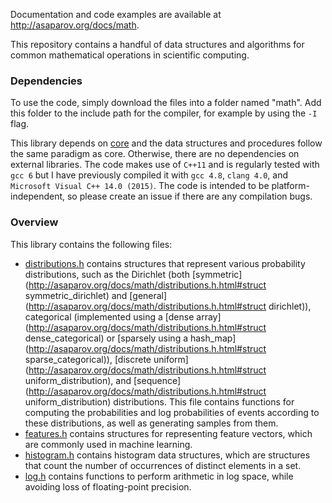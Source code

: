 Documentation and code examples are available at <http://asaparov.org/docs/math>.

This repository contains a handful of data structures and algorithms for common mathematical operations in scientific computing.

### Dependencies

To use the code, simply download the files into a folder named "math". Add this folder to the include path for the compiler, for example by using the `-I` flag.

This library depends on [core](https://github.com/asaparov/core) and the data structures and procedures follow the same paradigm as core. Otherwise, there are no dependencies on external libraries. The code makes use of `C++11` and is regularly tested with `gcc 6` but I have previously compiled it with `gcc 4.8`, `clang 4.0`, and `Microsoft Visual C++ 14.0 (2015)`. The code is intended to be platform-independent, so please create an issue if there are any compilation bugs.

### Overview

This library contains the following files:
 - [distributions.h](http://asaparov.org/docs/math/distributions.h.html) contains structures that represent various probability distributions, such as the Dirichlet (both [symmetric](http://asaparov.org/docs/math/distributions.h.html#struct symmetric_dirichlet) and [general](http://asaparov.org/docs/math/distributions.h.html#struct dirichlet)), categorical (implemented using a [dense array](http://asaparov.org/docs/math/distributions.h.html#struct dense_categorical) or [sparsely using a hash_map](http://asaparov.org/docs/math/distributions.h.html#struct sparse_categorical)), [discrete uniform](http://asaparov.org/docs/math/distributions.h.html#struct uniform_distribution), and [sequence](http://asaparov.org/docs/math/distributions.h.html#struct uniform_distribution) distributions. This file contains functions for computing the probabilities and log probabilities of events according to these distributions, as well as generating samples from them.
 - [features.h](http://asaparov.org/docs/math/features.h.html) contains structures for representing feature vectors, which are commonly used in machine learning.
 - [histogram.h](http://asaparov.org/docs/math/histogram.h.html) contains histogram data structures, which are structures that count the number of occurrences of distinct elements in a set.
 - [log.h](http://asaparov.org/docs/math/log.h.html) contains functions to perform arithmetic in log space, while avoiding loss of floating-point precision.
